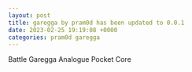 ```yaml
---
layout: post
title: garegga by pram0d has been updated to 0.0.1
date: 2023-02-25 19:19:08 +0000
categories: pram0d garegga
---
```

Battle Garegga Analogue Pocket Core
